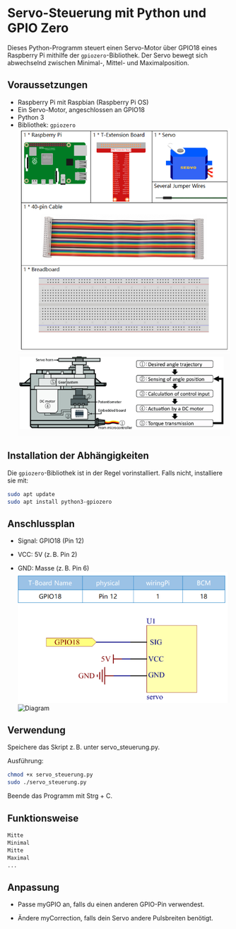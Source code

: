 # Servo-Steuerung mit Python und GPIO Zero

Dieses Python-Programm steuert einen Servo-Motor über GPIO18 eines Raspberry Pi mithilfe der `gpiozero`-Bibliothek. Der Servo bewegt sich abwechselnd zwischen Minimal-, Mittel- und Maximalposition.

## Voraussetzungen

- Raspberry Pi mit Raspbian (Raspberry Pi OS)
- Ein Servo-Motor, angeschlossen an GPIO18
- Python 3
- Bibliothek: `gpiozero`
![Diagram](https://raw.githubusercontent.com/CodeByHusen/Embedded-Systems-/main/Projects%20in%20Python/Servo/pictures/Komponenten.png)
![Diagram](https://raw.githubusercontent.com/CodeByHusen/Embedded-Systems-/main/Projects%20in%20Python/Servo/pictures/Servo.png)

## Installation der Abhängigkeiten

Die `gpiozero`-Bibliothek ist in der Regel vorinstalliert. Falls nicht, installiere sie mit:

```bash
sudo apt update
sudo apt install python3-gpiozero
```
## Anschlussplan
- Signal: GPIO18 (Pin 12)

- VCC: 5V (z. B. Pin 2)

- GND: Masse (z. B. Pin 6)
![Diagram](https://raw.githubusercontent.com/CodeByHusen/Embedded-Systems-/main/Projects%20in%20Python/Servo/pictures/Schematische%20Darstellung.png)
![Diagram](https://raw.githubusercontent.com/CodeByHusen/Embedded-Systems-/main/Projects%20in%20Python/Servo/pictures/Schematische%20Schaltung.png)

## Verwendung
Speichere das Skript z. B. unter servo_steuerung.py.

Ausführung:
```bash
chmod +x servo_steuerung.py
sudo ./servo_steuerung.py
```
Beende das Programm mit Strg + C.

## Funktionsweise
```css
Mitte
Minimal
Mitte
Maximal
...
```

## Anpassung
- Passe myGPIO an, falls du einen anderen GPIO-Pin verwendest.

- Ändere myCorrection, falls dein Servo andere Pulsbreiten benötigt.

